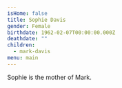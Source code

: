 ```yaml
---
isHome: false
title: Sophie Davis
gender: Female
birthdate: 1962-02-07T00:00:00.000Z
deathdate: ""
children:
  - mark-davis
menu: main
---
```

Sophie is the mother of Mark.